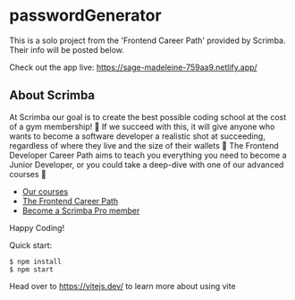 # passwordGenerator

This is a solo project from the 'Frontend Career Path' provided by Scrimba. Their info will be posted below.

Check out the app live:
https://sage-madeleine-759aa9.netlify.app/

## About Scrimba

At Scrimba our goal is to create the best possible coding school at the cost of a gym membership! 💜
If we succeed with this, it will give anyone who wants to become a software developer a realistic shot at succeeding, regardless of where they live and the size of their wallets 🎉
The Frontend Developer Career Path aims to teach you everything you need to become a Junior Developer, or you could take a deep-dive with one of our advanced courses 🚀

- [Our courses](https://scrimba.com/allcourses)
- [The Frontend Career Path](https://scrimba.com/learn/frontend)
- [Become a Scrimba Pro member](https://scrimba.com/pricing)

Happy Coding!

Quick start:

```
$ npm install
$ npm start
```

Head over to https://vitejs.dev/ to learn more about using vite
